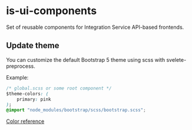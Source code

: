 # is-ui-components

Set of reusable components for Integration Service API-based frontends.

## Update theme

You can customize the default Bootstrap 5 theme
using scss with svelete-preprocess.

Example:

```css
/* global.scss or some root component */
$theme-colors: (
    primary: pink
);
@import "node_modules/bootstrap/scss/bootstrap.scss";
```

[Color reference](https://getbootstrap.com/docs/5.0/customize/color/#theme-colors)